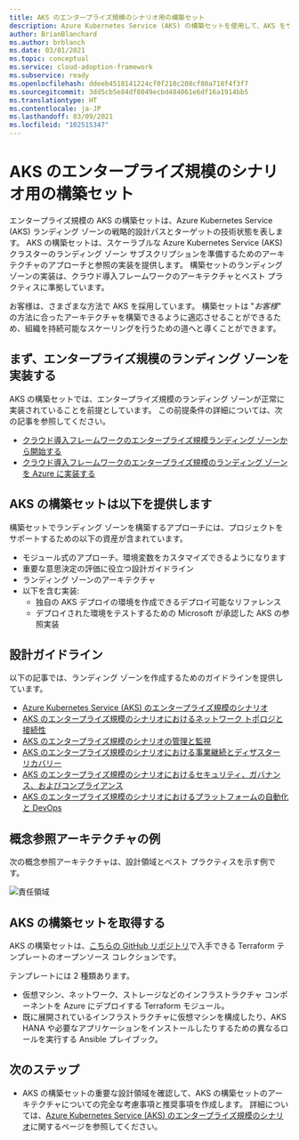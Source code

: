```yaml
---
title: AKS のエンタープライズ規模のシナリオ用の構築セット
description: Azure Kubernetes Service (AKS) の構築セットを使用して、AKS をサポートするエンタープライズ規模のランディング ゾーンを作成します。
author: BrianBlanchard
ms.author: brblanch
ms.date: 03/01/2021
ms.topic: conceptual
ms.service: cloud-adoption-framework
ms.subservice: ready
ms.openlocfilehash: ddeeb4518141224cf0f210c208cf80a718f4f3f7
ms.sourcegitcommit: 3dd5cb5e84df8049ecbd484061e6df16a1914bb5
ms.translationtype: HT
ms.contentlocale: ja-JP
ms.lasthandoff: 03/09/2021
ms.locfileid: "102515347"
---
```

# <a name="construction-set-for-aks-enterprise-scale-scenario"></a>AKS のエンタープライズ規模のシナリオ用の構築セット

エンタープライズ規模の AKS の構築セットは、Azure Kubernetes Service (AKS) ランディング ゾーンの戦略的設計パスとターゲットの技術状態を表します。 AKS の構築セットは、スケーラブルな Azure Kubernetes Service (AKS) クラスターのランディング ゾーン サブスクリプションを準備するためのアーキテクチャのアプローチと参照の実装を提供します。 構築セットのランディング ゾーンの実装は、クラウド導入フレームワークのアーキテクチャとベスト プラクティスに準拠しています。

お客様は、さまざまな方法で AKS を採用しています。 構築セットは "*お客様*" の方法に合ったアーキテクチャを構築できるように適応させることができるため、組織を持続可能なスケーリングを行うための道へと導くことができます。

## <a name="to-begin-implement-an-enterprise-scale-landing-zone"></a>まず、エンタープライズ規模のランディング ゾーンを実装する

AKS の構築セットでは、エンタープライズ規模のランディング ゾーンが正常に実装されていることを前提としています。 この前提条件の詳細については、次の記事を参照してください。

- [クラウド導入フレームワークのエンタープライズ規模ランディング ゾーンから開始する](../../ready/enterprise-scale/index.md)
- [クラウド導入フレームワークのエンタープライズ規模のランディング ゾーンを Azure に実装する](../../ready/enterprise-scale/implementation.md)

## <a name="what-the-aks-construction-set-provides"></a>AKS の構築セットは以下を提供します

構築セットでランディング ゾーンを構築するアプローチには、プロジェクトをサポートするための以下の資産が含まれています。

- モジュール式のアプローチ。環境変数をカスタマイズできるようになります
- 重要な意思決定の評価に役立つ設計ガイドライン
- ランディング ゾーンのアーキテクチャ
- 以下を含む実装:
  - 独自の AKS デプロイの環境を作成できるデプロイ可能なリファレンス
  - デプロイされた環境をテストするための Microsoft が承認した AKS の参照実装

## <a name="design-guidelines"></a>設計ガイドライン

以下の記事では、ランディング ゾーンを作成するためのガイドラインを提供しています。

- [Azure Kubernetes Service (AKS) のエンタープライズ規模のシナリオ](./eslz-identity-and-access-management.md)
- [AKS のエンタープライズ規模のシナリオにおけるネットワーク トポロジと接続性](./eslz-network-topology-and-connectivity.md)
- [AKS のエンタープライズ規模のシナリオの管理と監視](./eslz-management-and-monitoring.md)
- [AKS のエンタープライズ規模のシナリオにおける事業継続とディザスター リカバリー](./eslz-business-continuity-and-disaster-recovery.md)
- [AKS のエンタープライズ規模のシナリオにおけるセキュリティ、ガバナンス、およびコンプライアンス](./eslz-security-governance-and-compliance.md)
- [AKS のエンタープライズ規模のシナリオにおけるプラットフォームの自動化と DevOps](./eslz-platform-automation-and-devops.md)

## <a name="example-conceptual-reference-architecture"></a>概念参照アーキテクチャの例

次の概念参照アーキテクチャは、設計領域とベスト プラクティスを示す例です。

![責任領域](./media/aks-enterprise-scale-landing-zone.png)

## <a name="obtain-the-aks-construction-set"></a>AKS の構築セットを取得する

AKS の構築セットは、[こちらの GitHub リポジトリ](https://github.com/Azure/caf-terraform-landingzones-starter/tree/starter/enterprise_scale/construction_sets/aks/online/aks_secure_baseline)で入手できる Terraform テンプレートのオープンソース コレクションです。

テンプレートには 2 種類あります。

- 仮想マシン、ネットワーク、ストレージなどのインフラストラクチャ コンポーネントを Azure にデプロイする Terraform モジュール。
- 既に展開されているインフラストラクチャに仮想マシンを構成したり、AKS HANA や必要なアプリケーションをインストールしたりするための異なるロールを実行する Ansible プレイブック。

## <a name="next-steps"></a>次のステップ

- AKS の構築セットの重要な設計領域を確認して、AKS の構築セットのアーキテクチャについての完全な考慮事項と推奨事項を作成します。 詳細については、[Azure Kubernetes Service (AKS) のエンタープライズ規模のシナリオ](./eslz-identity-and-access-management.md)に関するページを参照してください。
